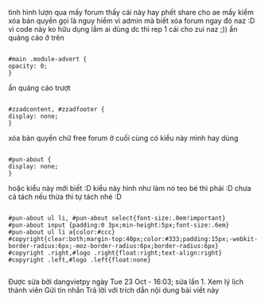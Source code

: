 tình hình lượn qua mấy forum thấy cái này hay phết share cho ae mấy kiểm xóa bản quyền gọi là nguy hiểm vì admin mà biết xóa forum ngay đó naz :D
vì code này ko hữu dụng lắm ai dùng dc thì rep 1 cái cho zui naz ;))
ẩn quảng cáo ở trên

```

#main .module-advert {
opacity: 0;
}
```

ẩn quảng cáo trượt

```

#zzadcontent, #zzadfooter {
display: none;
}

```
xóa bản quyền chữ free forum ở cuối cùng
có kiều này mình hay dùng

```

#pun-about {
display: none;
}

```
hoặc kiểu này mới biết :D
kiểu này hình như làm nó teo bé thì phải :D chưa cả tách nếu thừa thì tự tách nhé :D

```

#pun-about ul li, #pun-about select{font-size:.0em!important}
#pun-about input {padding:0 3px;min-height:5px;font-size:.6em}
#pun-about ul li a{color:#ccc}
#copyright{clear:both;margin-top:40px;color:#333;padding:15px;-webkit-border-radius:6px;-moz-border-radius:6px;border-radius:6px}
#copyright .right,#logo .right{float:right;text-align:right}
#copyright .left,#logo .left{float:none}


```
Được sửa bởi dangvietpy ngày Tue 23 Oct - 16:03; sửa lần 1.
Xem lý lịch thành viên Gửi tin nhắn
Trả lời với trích dẫn nội dung bài viết này